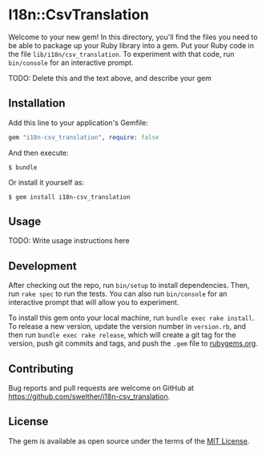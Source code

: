 # I18n::CsvTranslation

Welcome to your new gem! In this directory, you'll find the files you need to be able to package up your Ruby library into a gem. Put your Ruby code in the file `lib/i18n/csv_translation`. To experiment with that code, run `bin/console` for an interactive prompt.

TODO: Delete this and the text above, and describe your gem

## Installation

Add this line to your application's Gemfile:

```ruby
gem "i18n-csv_translation", require: false
```

And then execute:

    $ bundle

Or install it yourself as:

    $ gem install i18n-csv_translation

## Usage

TODO: Write usage instructions here

## Development

After checking out the repo, run `bin/setup` to install dependencies. Then, run `rake spec` to run the tests. You can also run `bin/console` for an interactive prompt that will allow you to experiment.

To install this gem onto your local machine, run `bundle exec rake install`. To release a new version, update the version number in `version.rb`, and then run `bundle exec rake release`, which will create a git tag for the version, push git commits and tags, and push the `.gem` file to [rubygems.org](https://rubygems.org).

## Contributing

Bug reports and pull requests are welcome on GitHub at https://github.com/swelther/i18n-csv_translation.


## License

The gem is available as open source under the terms of the [MIT License](http://opensource.org/licenses/MIT).
